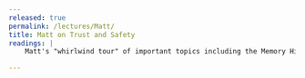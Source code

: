 ```yaml
---
released: true
permalink: /lectures/Matt/
title: Matt on Trust and Safety
readings: |
    Matt's "whirlwind tour" of important topics including the Memory Hierarchy / Caching, Trust and Safety, Memory Safety, and Recommended Future Classes. Also includes some fun intermissions.

---
```


